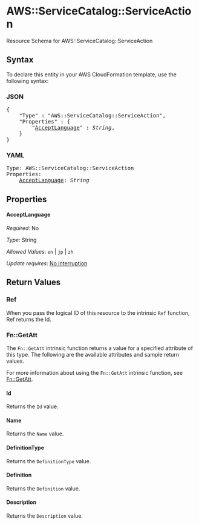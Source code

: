 # AWS::ServiceCatalog::ServiceAction

Resource Schema for AWS::ServiceCatalog::ServiceAction

## Syntax

To declare this entity in your AWS CloudFormation template, use the following syntax:

### JSON

<pre>
{
    "Type" : "AWS::ServiceCatalog::ServiceAction",
    "Properties" : {
        "<a href="#acceptlanguage" title="AcceptLanguage">AcceptLanguage</a>" : <i>String</i>,
    }
}
</pre>

### YAML

<pre>
Type: AWS::ServiceCatalog::ServiceAction
Properties:
    <a href="#acceptlanguage" title="AcceptLanguage">AcceptLanguage</a>: <i>String</i>
</pre>

## Properties

#### AcceptLanguage

_Required_: No

_Type_: String

_Allowed Values_: <code>en</code> | <code>jp</code> | <code>zh</code>

_Update requires_: [No interruption](https://docs.aws.amazon.com/AWSCloudFormation/latest/UserGuide/using-cfn-updating-stacks-update-behaviors.html#update-no-interrupt)

## Return Values

### Ref

When you pass the logical ID of this resource to the intrinsic `Ref` function, Ref returns the Id.

### Fn::GetAtt

The `Fn::GetAtt` intrinsic function returns a value for a specified attribute of this type. The following are the available attributes and sample return values.

For more information about using the `Fn::GetAtt` intrinsic function, see [Fn::GetAtt](https://docs.aws.amazon.com/AWSCloudFormation/latest/UserGuide/intrinsic-function-reference-getatt.html).

#### Id

Returns the <code>Id</code> value.

#### Name

Returns the <code>Name</code> value.

#### DefinitionType

Returns the <code>DefinitionType</code> value.

#### Definition

Returns the <code>Definition</code> value.

#### Description

Returns the <code>Description</code> value.

